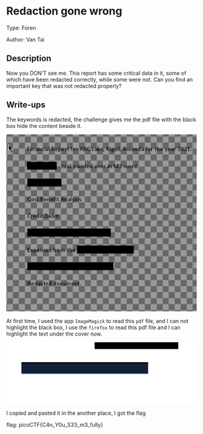 # Redaction gone wrong
Type: Foren

Author: Van Tai

## Description
Now you DON’T see me. This report has some critical data in it, some of which have been redacted correctly, while some were not. Can you find an important key that was not redacted properly?

## Write-ups
The keywords is redacted, the challenge gives me the pdf file with the black box hide the content beside it.

![Alt text](image.png)

At first time, I used the app `ImageMagick` to read this `pdf` file, and I can not highlight the black box, I use the `firefox` to read this pdf file and I can highlight the text under the cover now.

![Alt text](image-1.png)

I copied and pasted it in the another place, I got the flag

flag: picoCTF{C4n_Y0u_S33_m3_fully}

